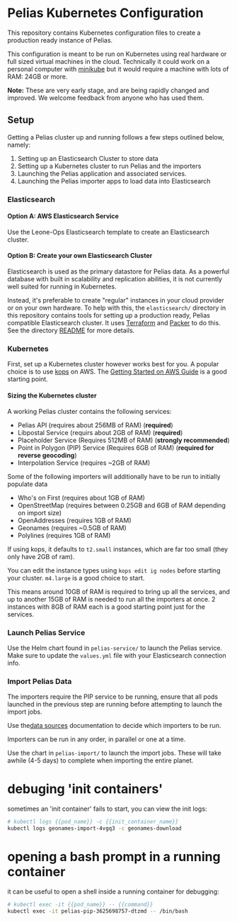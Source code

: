 # Pelias Kubernetes Configuration

This repository contains Kubernetes configuration files to create a production ready instance of Pelias.

This configuration is meant to be run on Kubernetes using real hardware or full sized virtual
machines in the cloud. Technically it could work on a personal computer with
[minikube](https://github.com/kubernetes/minikube) but it would require a machine with lots of RAM:
24GB or more.

**Note:** These are very early stage, and are being rapidly changed and improved. We welcome
feedback from anyone who has used them.

## Setup

Getting a Pelias cluster up and running follows a few steps outlined below, namely:

1. Setting up an Elasticsearch Cluster to store data
2. Setting up a Kubernetes cluster to run Pelias and the importers
3. Launching the Pelias application and associated services.
4. Launching the Pelias importer apps to load data into Elasticsearch

### Elasticsearch

#### Option A: AWS Elasticsearch Service

Use the Leone-Ops Elasticsearch template to create an Elasticsearch cluster.

#### Option B: Create your own Elasticsearch Cluster

Elasticsearch is used as the primary datastore for Pelias data. As a powerful database with built in
scalability and replication abilities, it is not currently well suited for running in Kubernetes.

Instead, it's preferable to create "regular" instances in your cloud provider or on your own
hardware. To help with this, the `elasticsearch/` directory in this repository contains tools for
setting up a production ready, Pelias compatible Elasticsearch cluster. It uses
[Terraform](http://terraform.io/) and [Packer](http://packer.io/) to do this. See the directory
[README](./elasticsearch/README.md) for more details.

### Kubernetes

First, set up a Kubernetes cluster however works best for you. A popular choice is to use
[kops](https://github.com/kubernetes/kops) on AWS. The [Getting Started on AWS Guide](https://github.com/kubernetes/kops/blob/master/docs/aws.md) is a good starting point.

#### Sizing the Kubernetes cluster

A working Pelias cluster contains the following services:
* Pelias API (requires about 256MB of RAM) (**required**)
* Libpostal Service (requirs about 2GB of RAM) (**required**)
* Placeholder Service (Requires 512MB of RAM) (**strongly recommended**)
* Point in Polygon (PIP) Service (Requires 6GB of RAM) (**required for reverse geocoding**)
* Interpolation Service (requires ~2GB of RAM)

Some of the following importers will additionally have to be run to initially populate data
* Who's on First (requires about 1GB of RAM)
* OpenStreetMap (requires between 0.25GB and 6GB of RAM depending on import size)
* OpenAddresses (requires 1GB of RAM)
* Geonames (requires ~0.5GB of RAM)
* Polylines (requires 1GB of RAM)

If using kops, it defaults to `t2.small` instances, which are far too small (they only have 2GB of ram).

You can edit the instance types using `kops edit ig nodes` before starting your cluster. `m4.large` is a good choice to start.

This means around 10GB of RAM is required to bring up all the services, and up to another 15GB of RAM is needed to
run all the importers at once. 2 instances with 8GB of RAM each is a good starting point just for
the services.

### Launch Pelias Service

Use the Helm chart found in `pelias-service/` to launch the Pelias service.  Make sure to update the `values.yml` file with your Elasticsearch connection info.

### Import Pelias Data

The importers require the PIP service to be running, ensure that all pods launched in the previous step are running before attempting to launch the import jobs.

Use the[data sources](https://mapzen.com/documentation/search/data-sources/) documentation to decide
which importers to be run.

Importers can be run in any order, in parallel or one at a time.

Use the chart in `pelias-import/` to launch the import jobs.  These will take awhile (4-5 days) to complete when importing the entire planet.

# debuging 'init containers'

sometimes an 'init container' fails to start, you can view the init logs:

```bash
# kubectl logs {{pod_name}} -c {{init_container_name}}
kubectl logs geonames-import-4vgq3 -c geonames-download
```

# opening a bash prompt in a running container

it can be useful to open a shell inside a running container for debugging:

```bash
# kubectl exec -it {{pod_name}} -- {{command}}
kubectl exec -it pelias-pip-3625698757-dtzmd -- /bin/bash
```

